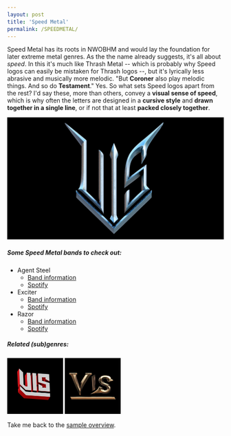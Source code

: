 ```yaml
---
layout: post
title: 'Speed Metal'
permalink: /SPEEDMETAL/
---
```


Speed Metal has its roots in NWOBHM and would lay the foundation for later extreme metal genres. As the the name already suggests, it's all about *speed*. In this it's much like Thrash Metal -- which is probably why Speed logos can easily be mistaken for Thrash logos --, but it's lyrically less abrasive and musically more melodic. "But **Coroner** also play melodic things. And so do **Testament**." Yes. So what sets Speed logos apart from the rest? I'd say these, more than others, convey a **visual sense of speed**, which is why often the letters are designed in a **cursive style** and **drawn together in a single line**, or if not that at least **packed closely together**.

![Speed Metal](..\assets\img\projects\proj-8\speed.png)

##### Some Speed Metal bands to check out:

<ul>
<li>Agent Steel
<ul>
<li><a href="https://www.metal-archives.com/bands/Agent_Steel/529" target="_blank" rel="noopener"><span>Band information</span></a></li>
<li><a href="https://open.spotify.com/track/7vhN8nkLJKIlQIfhp6gkuE?si=107cca2baa76465c" target="_blank" rel="noopener"><span>Spotify</span></a></li>
</ul>
</li>

<li>Exciter
<ul>
<li><a href="https://www.metal-archives.com/bands/Exciter/1103" target="_blank" rel="noopener"><span>Band information</span></a></li>
<li><a href="https://open.spotify.com/track/2HcMXZJ8TR0CFiePEqhHLW?si=c251205f845c48a6" target="_blank" rel="noopener"><span>Spotify</span></a></li>
</ul>
</li>

<li>Razor
<ul>
<li><a href="https://www.metal-archives.com/bands/Razor/315" target="_blank" rel="noopener"><span>Band information</span></a></li>
<li><a href="https://open.spotify.com/track/2pP8Y75tN80adMKaYvEmre?si=9d28b5ad0b4e433d" target="_blank" rel="noopener"><span>Spotify</span></a></li>
</ul>
</li>
</ul>

##### Related (sub)genres:
[<img src="..\assets\img\projects\proj-9\nwobhm.jpg" alt="New Wave of British Heavy Metal" width=130 >](/NWOBHM/)
[<img src="..\assets\img\projects\proj-9\power.jpg" alt="Power Metal" width=130 >](/POWERMETAL/)

Take me back to the [sample overview](../projects/proj-8).